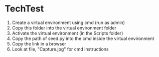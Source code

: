 # TechTest
1. Create a virtual environment using cmd (run as admin)
2. Copy this folder into the virtual environment folder
3. Activate the virtual environment (in the Scripts folder)
4. Copy the path of seed.py into the cmd inside the virtual environment
5. Copy the link in a browser
6. Look at file, "Capture.jpg" for cmd instructions
